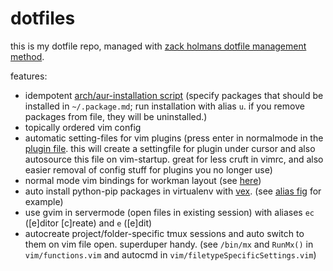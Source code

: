 dotfiles
========

this is my dotfile repo, managed with [zack holmans dotfile management method](https://github.com/holman/dotfiles).

features:
 - idempotent [arch/aur-installation script](https://github.com/jonathanewerner/dotfiles/blob/master/bin/packages.py) (specify packages that should be installed in `~/.package.md`; run installation with alias `u`. if you remove packages from file, they will be uninstalled.)
 - topically ordered vim config
 - automatic setting-files for vim plugins (press enter in normalmode in the [plugin file](https://github.com/jonathanewerner/dotfiles/blob/master/vim/plugins.vim). this will create a settingfile for plugin under cursor and also autosource this file on vim-startup. great for less cruft in vimrc, and also easier removal of config stuff for plugins you no longer use)
 - normal mode vim bindings for workman layout (see [here](https://github.com/jonathanewerner/dotfiles/blob/master/vim/mappingsNormal.vim))
 - auto install python-pip packages in virtualenv with [vex](https://pypi.python.org/pypi/vex). (see [alias fig](https://github.com/jonathanewerner/dotfiles/blob/master/zsh/aliases.zsh) for example)
 - use gvim in servermode (open files in existing session) with aliases `ec` ([e]ditor [c]reate) and `e` ([e]dit)
 - autocreate project/folder-specific tmux sessions and auto switch to them on vim file open. superduper handy. (see `/bin/mx` and `RunMx()` in `vim/functions.vim` and autocmd in `vim/filetypeSpecificSettings.vim`)
  
